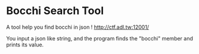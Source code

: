 # Bocchi Search Tool
A tool help you find bocchi in json !
http://ctf.adl.tw:12001/

You input a json like string, and the program finds the "bocchi" member and prints its value.